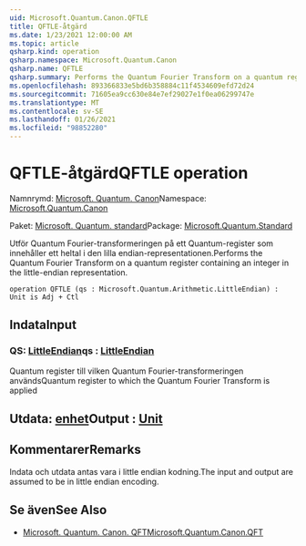 ```yaml
---
uid: Microsoft.Quantum.Canon.QFTLE
title: QFTLE-åtgärd
ms.date: 1/23/2021 12:00:00 AM
ms.topic: article
qsharp.kind: operation
qsharp.namespace: Microsoft.Quantum.Canon
qsharp.name: QFTLE
qsharp.summary: Performs the Quantum Fourier Transform on a quantum register containing an integer in the little-endian representation.
ms.openlocfilehash: 893366833e5bd6b358884c11f4534609efd72d24
ms.sourcegitcommit: 71605ea9cc630e84e7ef29027e1f0ea06299747e
ms.translationtype: MT
ms.contentlocale: sv-SE
ms.lasthandoff: 01/26/2021
ms.locfileid: "98852280"
---
```

# <a name="qftle-operation"></a><span data-ttu-id="cceb6-102">QFTLE-åtgärd</span><span class="sxs-lookup"><span data-stu-id="cceb6-102">QFTLE operation</span></span>

<span data-ttu-id="cceb6-103">Namnrymd: [Microsoft. Quantum. Canon](xref:Microsoft.Quantum.Canon)</span><span class="sxs-lookup"><span data-stu-id="cceb6-103">Namespace: [Microsoft.Quantum.Canon](xref:Microsoft.Quantum.Canon)</span></span>

<span data-ttu-id="cceb6-104">Paket: [Microsoft. Quantum. standard](https://nuget.org/packages/Microsoft.Quantum.Standard)</span><span class="sxs-lookup"><span data-stu-id="cceb6-104">Package: [Microsoft.Quantum.Standard](https://nuget.org/packages/Microsoft.Quantum.Standard)</span></span>


<span data-ttu-id="cceb6-105">Utför Quantum Fourier-transformeringen på ett Quantum-register som innehåller ett heltal i den lilla endian-representationen.</span><span class="sxs-lookup"><span data-stu-id="cceb6-105">Performs the Quantum Fourier Transform on a quantum register containing an integer in the little-endian representation.</span></span>

```qsharp
operation QFTLE (qs : Microsoft.Quantum.Arithmetic.LittleEndian) : Unit is Adj + Ctl
```


## <a name="input"></a><span data-ttu-id="cceb6-106">Indata</span><span class="sxs-lookup"><span data-stu-id="cceb6-106">Input</span></span>

### <a name="qs--littleendian"></a><span data-ttu-id="cceb6-107">QS: [LittleEndian](xref:Microsoft.Quantum.Arithmetic.LittleEndian)</span><span class="sxs-lookup"><span data-stu-id="cceb6-107">qs : [LittleEndian](xref:Microsoft.Quantum.Arithmetic.LittleEndian)</span></span>

<span data-ttu-id="cceb6-108">Quantum register till vilken Quantum Fourier-transformeringen används</span><span class="sxs-lookup"><span data-stu-id="cceb6-108">Quantum register to which the Quantum Fourier Transform is applied</span></span>



## <a name="output--unit"></a><span data-ttu-id="cceb6-109">Utdata: [enhet](xref:microsoft.quantum.lang-ref.unit)</span><span class="sxs-lookup"><span data-stu-id="cceb6-109">Output : [Unit](xref:microsoft.quantum.lang-ref.unit)</span></span>



## <a name="remarks"></a><span data-ttu-id="cceb6-110">Kommentarer</span><span class="sxs-lookup"><span data-stu-id="cceb6-110">Remarks</span></span>

<span data-ttu-id="cceb6-111">Indata och utdata antas vara i little endian kodning.</span><span class="sxs-lookup"><span data-stu-id="cceb6-111">The input and output are assumed to be in little endian encoding.</span></span>

## <a name="see-also"></a><span data-ttu-id="cceb6-112">Se även</span><span class="sxs-lookup"><span data-stu-id="cceb6-112">See Also</span></span>

- [<span data-ttu-id="cceb6-113">Microsoft. Quantum. Canon. QFT</span><span class="sxs-lookup"><span data-stu-id="cceb6-113">Microsoft.Quantum.Canon.QFT</span></span>](xref:Microsoft.Quantum.Canon.QFT)